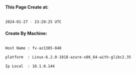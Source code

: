 
   
#### This Page Create at:

```bash

2024-01-27 - 23:20:25 UTC

```

#### Create By Machine:

```bash

Host Name : fv-az1385-848

platform  : Linux-6.2.0-1018-azure-x86_64-with-glibc2.35

Ip Local  : 10.1.0.144

```

